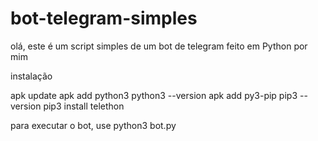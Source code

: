 # bot-telegram-simples
olá, este é um script simples de um bot de telegram feito em Python por mim

instalação

apk update
apk add python3 
python3 --version
apk add py3-pip
pip3 --version
pip3 install telethon

para executar o bot, use python3 bot.py
